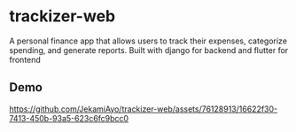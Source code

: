 # trackizer-web
A personal finance app that allows users to track their expenses, categorize spending, and generate reports. Built with django for backend and flutter for frontend

## Demo
https://github.com/JekamiAyo/trackizer-web/assets/76128913/16622f30-7413-450b-93a5-623c6fc9bcc0

